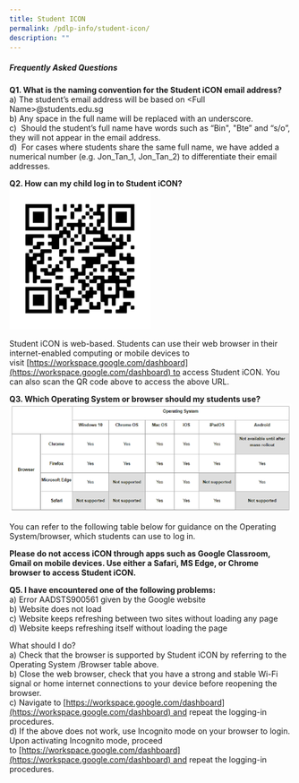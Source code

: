```yaml
---
title: Student ICON
permalink: /pdlp-info/student-icon/
description: ""
---
```

##### Frequently Asked Questions 

**Q1. What is the naming convention for the Student iCON email address?**  <br>
a) The student’s email address will be based on <Full Name\>@students.edu.sg <br>
b) Any space in the full name will be replaced with an underscore. <br>
c)  Should the student’s full name have words such as “Bin", "Bte” and “s/o”, they will not appear in the email address. <br> 
d)  For cases where students share the same full name, we have added a numerical number (e.g. Jon\_Tan\_1, Jon\_Tan\_2) to differentiate their email addresses.

**Q2. How can my child log in to Student iCON?**
<img src="/images/Picture%201.png" 
     style="width:50%">
		 
Student iCON is web-based. Students can use their web browser in their internet-enabled computing or mobile devices to visit [https://workspace.google.com/dashboard](https://workspace.google.com/dashboard) to access Student iCON. You can also scan the QR code above to access the above URL.   

**Q3. Which Operating System or browser should my students use?**
![](/images/OS%20Table.png)

You can refer to the following table below for guidance on the Operating System/browser, which students can use to log in.

**Please do not access iCON through apps such as Google Classroom, Gmail on mobile devices. Use either a Safari, MS Edge, or Chrome browser to access Student iCON.**   
  
**Q5. I have encountered one of the following problems:**<br>  a) Error AADSTS900561 given by the Google website  
b) Website does not load  
c) Website keeps refreshing between two sites without loading any page  
d) Website keeps refreshing itself without loading the page  
  
What should I do? <br>
a) Check that the browser is supported by Student iCON by referring to the Operating System /Browser table above. <br>
b) Close the web browser, check that you have a strong and stable Wi-Fi signal or home internet connections to your device before reopening the browser. <br> c) Navigate to [https://workspace.google.com/dashboard](https://workspace.google.com/dashboard) and repeat the logging-in procedures. <br> 
d) If the above does not work, use Incognito mode on your browser to login. Upon activating Incognito mode, proceed to [https://workspace.google.com/dashboard](https://workspace.google.com/dashboard) and repeat the logging-in procedures.